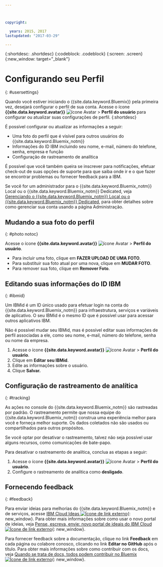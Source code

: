 ```yaml
---



copyright:

  years: 2015, 2017
lastupdated: "2017-03-29"

---
```


{:shortdesc: .shortdesc}
{:codeblock: .codeblock}
{:screen: .screen}
{:new_window: target="_blank"}

# Configurando seu Perfil
{: #usersettings}

Quando você estiver iniciando o {{site.data.keyword.Bluemix}} pela primeira vez, desejará configurar o perfil de sua conta. Acesse o ícone **{{site.data.keyword.avatar}}** ![ícone Avatar](../icons/i-avatar-icon.svg) &gt; **Perfil do usuário** para configurar ou atualizar suas configurações de perfil.
{:shortdesc}

É possível configurar ou atualizar as informações a seguir:

 * Uma foto do perfil que é visível para outros usuários do {{site.data.keyword.Bluemix_notm}}
 * Informações do ID IBM incluindo seu nome, e-mail, número do telefone, senha, empresa e função
 * Configuração de rastreamento de analítica

É possível que você também queira se inscrever para notificações, efetuar check-out de suas opções de suporte para que saiba onde ir e o que fazer se encontrar problemas ou fornecer feedback para a IBM.

Se você for um administrador para o {{site.data.keyword.Bluemix_notm}} Local ou o {{site.data.keyword.Bluemix_notm}} Dedicated, veja [Gerenciando o {{site.data.keyword.Bluemix_notm}} Local ou o {{site.data.keyword.Bluemix_notm}} Dedicated](/docs/admin/index.html#mng), para obter detalhes sobre como gerenciar sua conta usando a página Administração.

## Mudando a sua foto do perfil
{: #photo notoc}

Acesse o ícone **{{site.data.keyword.avatar}}** ![ícone Avatar](../icons/i-avatar-icon.svg) &gt; **Perfil do usuário**.

  * Para incluir uma foto, clique em **FAZER UPLOAD DE UMA FOTO**.
  * Para substituir sua foto atual por uma nova, clique em **MUDAR FOTO**.
  * Para remover sua foto, clique em **Remover Foto**.

## Editando suas informações do ID IBM
{: #ibmid}

Um IBMid é um ID único usado para efetuar login na conta do {{site.data.keyword.Bluemix_notm}} para infraestrutura, serviços e variáveis de aplicativo. O seu IBMid é o mesmo ID que é possível usar para acessar outros aplicativos IBM.

Não é possível mudar seu IBMid, mas é possível editar suas informações de perfil associadas a ele, como seu nome, e-mail, número do telefone, senha ou nome da empresa.

1. Acesse o ícone **{{site.data.keyword.avatar}}** ![ícone Avatar](../icons/i-avatar-icon.svg) &gt; **Perfil do usuário**.
2. Clique em **Editar seu IBMid**.
3. Edite as informações sobre o usuário.
4. Clique **Salvar.**

## Configuração de rastreamento de analítica
{: #tracking}

As ações no console do {{site.data.keyword.Bluemix_notm}} são rastreadas por padrão. O rastreamento permite que nossa equipe do {{site.data.keyword.Bluemix_notm}} construa uma experiência melhor para você e forneça melhor suporte. Os dados coletados não são usados ou compartilhados para outros propósitos.

Se você optar por desativar o rastreamento, talvez não seja possível usar alguns recursos, como comunicações de bate-papo.

Para desativar o rastreamento de analítica, conclua as etapas a seguir:

1. Acesse o ícone **{{site.data.keyword.avatar}}** ![ícone Avatar](../icons/i-avatar-icon.svg) &gt; **Perfil do usuário**.
2. Configure o rastreamento de analítica como **desligado**.

## Fornecendo feedback
{: #feedback}

Para enviar ideias para melhorias do {{site.data.keyword.Bluemix_notm}} e de serviços, acesse [IBM Cloud Ideas ![Ícone de link externo](../icons/launch-glyph.svg)](https://ibmcloud.ideas.aha.io){: new_window}. Para obter mais informações sobre como usar o novo portal de ideias, veja [Pense, escreva, envie: novo portal de ideais do IBM Cloud ![Ícone de link externo](../icons/launch-glyph.svg)](https://developer.ibm.com/bluemix/2016/10/05/think-write-submit/){: new_window}.

Para fornecer feedback sobre a documentação, clique no link **Feedback** em cada página ou colabore conosco, clicando no link **Editar no GitHub** após o título. Para obter mais informações sobre como contribuir com os docs, veja [Quando se trata de docs, todos podem contribuir no Bluemix ![Ícone de link externo](../icons/launch-glyph.svg)](https://developer.ibm.com/bluemix/2016/01/13/bluemix-docs-now-open-source-on-github/){: new_window}.
